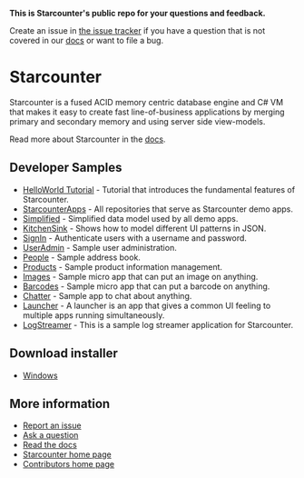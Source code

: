 __This is Starcounter's public repo for your questions and feedback.__

Create an issue in [the issue tracker](https://github.com/Starcounter/Home/issues/new) if you have a question that is not covered in our [docs](https://docs.starcounter.io) or want to file a bug.

# Starcounter

Starcounter is a fused ACID memory centric database engine and C# VM that makes it easy to create fast line-of-business applications by merging primary and secondary memory and using server side view-models.

Read more about Starcounter in the [docs](https://docs.starcounter.io/starcounter/).

## Developer Samples

* [HelloWorld Tutorial](https://docs.starcounter.io/tutorial/) - Tutorial that introduces the fundamental features of Starcounter.
* [StarcounterApps](https://github.com/search?q=topic%3Aapp+org%3AStarcounter&type=Repositories) - All repositories that serve as Starcounter demo apps.
* [Simplified](https://github.com/Starcounter/Simplified) - Simplified data model used by all demo apps.
* [KitchenSink](https://github.com/Starcounter/KitchenSink/) - Shows how to model different UI patterns in JSON.
* [SignIn](https://github.com/Starcounter/SignIn) - Authenticate users with a username and password.
* [UserAdmin](https://github.com/Starcounter/UserAdmin) - Sample user administration.
* [People](https://github.com/Starcounter/People) - Sample address book.
* [Products](https://github.com/Starcounter/Products) - Sample product information management.
* [Images](https://github.com/Starcounter/Images) - Sample micro app that can put an image on anything.
* [Barcodes](https://github.com/Starcounter/Barcodes) - Sample micro app that can put a barcode on anything.
* [Chatter](https://github.com/Starcounter/Chatter) - Sample app to chat about anything.
* [Launcher](https://github.com/Starcounter/Launcher) - A launcher is an app that gives a common UI feeling to multiple apps running simultaneously.
* [LogStreamer](https://github.com/Starcounter/LogStreamer) - This is a sample log streamer application for Starcounter.

## Download installer
* [Windows](http://starcounter.io/download/)

## More information

* [Report an issue](https://github.com/Starcounter/Home/issues/new)
* [Ask a question](https://github.com/Starcounter/Home/issues/new)
* [Read the docs](https://docs.starcounter.io) 
* [Starcounter home page](https://www.starcounter.com)
* [Contributors home page](https://starcounter.io) 
